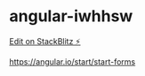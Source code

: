 # angular-iwhhsw

[Edit on StackBlitz ⚡️](https://stackblitz.com/edit/angular-iwhhsw)

<https://angular.io/start/start-forms>
